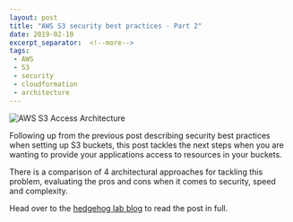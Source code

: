 ```yaml
---
layout: post
title: "AWS S3 security best practices - Part 2"
date: 2019-02-10
excerpt_separator:  <!--more-->
tags:
 - AWS
 - S3
 - security
 - cloudformation
 - architecture
---
```


![AWS S3 Access Architecture](https://www.hedgehoglab.com/hs-fs/hubfs/AWS_diagram3.jpg?width=450&name=AWS_diagram3.jpg)

Following up from the previous post describing security best practices when setting up S3 buckets, this post tackles the next steps when you are wanting to provide your applications access to resources in your buckets.

There is a comparison of 4 architectural approaches for tackling this problem, evaluating the pros and cons when it comes to security, speed and complexity.

Head over to the [hedgehog lab blog](https://www.hedgehoglab.com/blog/aws-s3-security-best-practices-part-2) to read the post in full.
